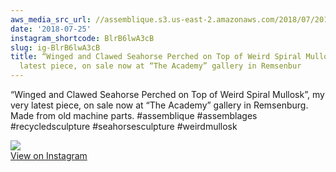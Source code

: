 ```yaml
---
aws_media_src_url: //assemblique.s3.us-east-2.amazonaws.com/2018/07/2018-07-25_23-01-55_UTC.jpg
date: '2018-07-25'
instagram_shortcode: BlrB6lwA3cB
slug: ig-BlrB6lwA3cB
title: “Winged and Clawed Seahorse Perched on Top of Weird Spiral Mullosk”, my very
  latest piece, on sale now at “The Academy” gallery in Remsenbur
---
```


“Winged and Clawed Seahorse Perched on Top of Weird Spiral Mullosk”, my very latest piece, on sale now at “The Academy” gallery in Remsenburg. Made from old machine parts. #assemblique #assemblages #recycledsculpture #seahorsesculpture #weirdmullosk 

![](//assemblique.s3.us-east-2.amazonaws.com/2018/07/2018-07-25_23-01-55_UTC.jpg)   
[View on Instagram](https://www.instagram.com/p/BlrB6lwA3cB/)